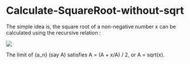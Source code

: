 # Calculate-SquareRoot-without-sqrt

The simple idea is, the square root of a non-negative number x can be calculated using the recursive relation :

<img src="http://latex.codecogs.com/gif.latex?a_{n+1}=\frac{a_n+\frac{x}{a_n}}{2}."/>

The limit of {a_n} (say A) satisfies A = (A + x/A) / 2, or A = sqrt(x).

